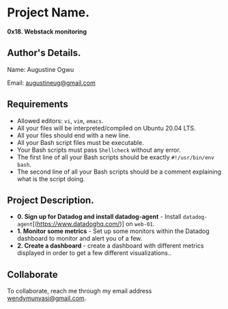 # Project Name.

**0x18. Webstack monitoring**

## Author's Details.

Name: Augustine Ogwu

Email: augustineug@gmail.com

## Requirements

- Allowed editors: `vi`, `vim`, `emacs`.
- All your files will be interpreted/compiled on Ubuntu 20.04 LTS.
- All your files should end with a new line.
- All your Bash script files must be executable.
- Your Bash scripts must pass `Shellcheck` without any error.
- The first line of all your Bash scripts should be exactly `#!/usr/bin/env bash`.
- The second line of all your Bash scripts should be a comment explaining what is the script doing.

## Project Description.

- **0. Sign up for Datadog and install datadog-agent** - Install `datadog-agent`[(https://www.datadoghq.com/)] on `web-01`.
- **1. Monitor some metrics** - Set up some monitors within the Datadog dashboard to monitor and alert you of a few.
- **2. Create a dashboard** - create a dashboard with different metrics displayed in order to get a few different visualizations..

## Collaborate

To collaborate, reach me through my email address wendymunyasi@gmail.com.
